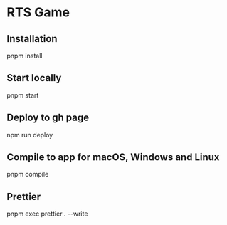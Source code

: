 # RTS Game

## Installation

pnpm install

## Start locally

pnpm start

## Deploy to gh page

npm run deploy

## Compile to app for macOS, Windows and Linux

pnpm compile

## Prettier

pnpm exec prettier . --write
